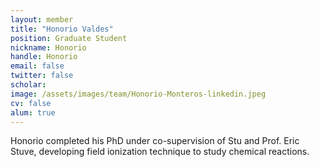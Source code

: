 ```yaml
---
layout: member
title: "Honorio Valdes"
position: Graduate Student
nickname: Honorio
handle: Honorio
email: false
twitter: false
scholar: 
image: /assets/images/team/Honorio-Monteros-linkedin.jpeg
cv: false
alum: true
---
```

Honorio completed his PhD under co-supervision of Stu and Prof. Eric Stuve, developing field ionization technique to study chemical reactions. 

[Dr. Adler]: /team/stu-adler
[University of Washington]: http://www.washington.edu
[Chemical Engineering]: http://cheme.washington.edu

